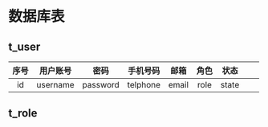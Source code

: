 # 数据库表

## t_user

| 序号 | 用户账号 |   密码   | 手机号码 | 邮箱  | 角色 | 状态  |      |      |
| :--: | :------: | :------: | :------: | :---: | :--: | :---: | :--: | ---- |
|  id  | username | password | telphone | email | role | state |      |      |

## t_role

